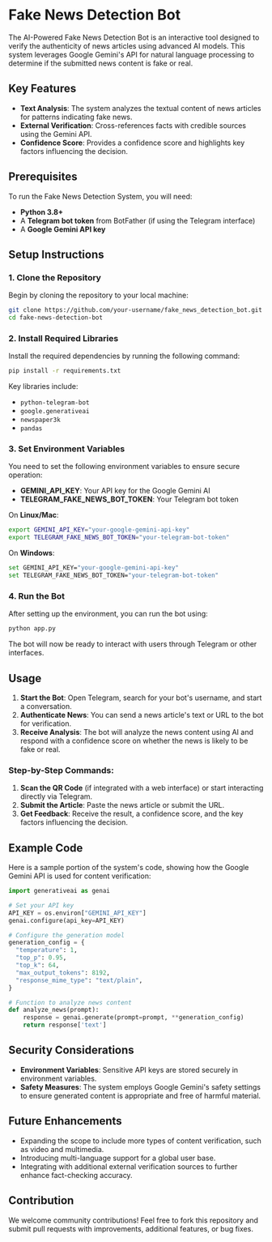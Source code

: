 # Fake News Detection Bot

The AI-Powered Fake News Detection Bot is an interactive tool designed to verify the authenticity of news articles using advanced AI models. This system leverages Google Gemini's API for natural language processing to determine if the submitted news content is fake or real.

## Key Features
- **Text Analysis**: The system analyzes the textual content of news articles for patterns indicating fake news.
- **External Verification**: Cross-references facts with credible sources using the Gemini API.
- **Confidence Score**: Provides a confidence score and highlights key factors influencing the decision.

## Prerequisites
To run the Fake News Detection System, you will need:
- **Python 3.8+**
- A **Telegram bot token** from BotFather (if using the Telegram interface)
- A **Google Gemini API key**

## Setup Instructions

### 1. Clone the Repository
Begin by cloning the repository to your local machine:
```bash
git clone https://github.com/your-username/fake_news_detection_bot.git
cd fake-news-detection-bot
```

### 2. Install Required Libraries
Install the required dependencies by running the following command:
```bash
pip install -r requirements.txt
```

Key libraries include:
- `python-telegram-bot`
- `google.generativeai`
- `newspaper3k`
- `pandas`

### 3. Set Environment Variables
You need to set the following environment variables to ensure secure operation:
- **GEMINI_API_KEY**: Your API key for the Google Gemini AI
- **TELEGRAM_FAKE_NEWS_BOT_TOKEN**: Your Telegram bot token

On **Linux/Mac**:
```bash
export GEMINI_API_KEY="your-google-gemini-api-key"
export TELEGRAM_FAKE_NEWS_BOT_TOKEN="your-telegram-bot-token"
```

On **Windows**:
```bash
set GEMINI_API_KEY="your-google-gemini-api-key"
set TELEGRAM_FAKE_NEWS_BOT_TOKEN="your-telegram-bot-token"
```

### 4. Run the Bot
After setting up the environment, you can run the bot using:
```bash
python app.py
```
The bot will now be ready to interact with users through Telegram or other interfaces.

## Usage

1. **Start the Bot**: Open Telegram, search for your bot's username, and start a conversation.
2. **Authenticate News**: You can send a news article's text or URL to the bot for verification.
3. **Receive Analysis**: The bot will analyze the news content using AI and respond with a confidence score on whether the news is likely to be fake or real.

### Step-by-Step Commands:
1. **Scan the QR Code** (if integrated with a web interface) or start interacting directly via Telegram.
2. **Submit the Article**: Paste the news article or submit the URL.
3. **Get Feedback**: Receive the result, a confidence score, and the key factors influencing the decision.

## Example Code

Here is a sample portion of the system's code, showing how the Google Gemini API is used for content verification:

```python
import generativeai as genai

# Set your API key
API_KEY = os.environ["GEMINI_API_KEY"]
genai.configure(api_key=API_KEY)

# Configure the generation model
generation_config = {
  "temperature": 1,
  "top_p": 0.95,
  "top_k": 64,
  "max_output_tokens": 8192,
  "response_mime_type": "text/plain",
}

# Function to analyze news content
def analyze_news(prompt):
    response = genai.generate(prompt=prompt, **generation_config)
    return response['text']
```

## Security Considerations
- **Environment Variables**: Sensitive API keys are stored securely in environment variables.
- **Safety Measures**: The system employs Google Gemini's safety settings to ensure generated content is appropriate and free of harmful material.

## Future Enhancements
- Expanding the scope to include more types of content verification, such as video and multimedia.
- Introducing multi-language support for a global user base.
- Integrating with additional external verification sources to further enhance fact-checking accuracy.

## Contribution
We welcome community contributions! Feel free to fork this repository and submit pull requests with improvements, additional features, or bug fixes.

